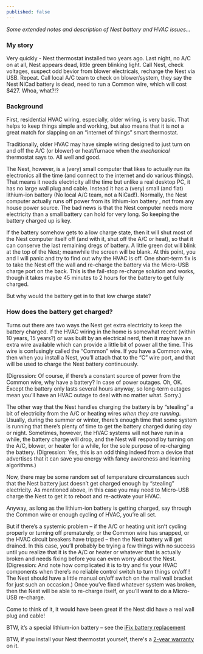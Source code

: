 ```yaml
---
published: false
---
```

_Some extended notes and description of Nest battery  and HVAC issues…_

### My story

Very quickly - Nest thermostat installed two years ago. Last night, no A/C on at all, Nest appears dead, little green blinking light. Call Nest, check voltages, suspect odd bevior from blower electricals, recharge the Nest via USB. Repeat. Call local A/C team to check on blower/system, they say the Nest NiCad battery is dead, need to run a Common wire, which will cost $427. Whoa, what?!?

### Background

First, residential HVAC wiring, especially, older wiring, is very basic. That helps to keep things simple and working, but also means that it is not a great match for slapping on an “internet of things” smart thermostat.
 
Traditionally, older HVAC may have simple wiring designed to just turn on and off the A/C (or blower) or heat/furnace when the *mechanical* thermostat says to.  All well and good.
 
The Nest, however, is a (very) small computer that likes to actually run its electronics all the time (and connect to the internet and do various things). That means it needs electricity all the time but unlike a real desktop PC, it has no large wall plug and cable. Instead it has a (very) small (and flat) lithium-ion battery (No local A/C team, not a NiCad!). Normally, the Nest computer actually runs off power from its lithium-ion battery , not from any house power source. The bad news is that the Nest computer needs more electricity than a small battery can hold for very long. So keeping the battery charged up is key.
 
If the battery somehow gets to a low charge state, then it will shut most of the Nest computer itself off (and with it, shut off the A/C or heat), so that it can conserve the last remaining dregs of battery. A little green dot will blink at the top of the Nest; meanwhile the screen will be blank. At this point, you and I will panic and try to find out why the HVAC is off. One short-term fix is to take the Nest off the wall and re-charge the battery via the Micro-USB charge port on the back. This is the fail-stop re-charge solution and works, though it takes maybe 45 minutes to 2 hours for the battery to get fully charged.
 
But why would the battery get in to that low charge state?

### How does the battery get charged?

Turns out there are two ways the Nest get extra electricity to keep the battery charged. If the HVAC wiring in the home is somewhat recent (within 10 years, 15 years?) or was built by an electrical nerd, then it may have an extra wire available which can provide a little bit of power all the time. This wire is confusingly called the “Common” wire. If you have a Common wire, then when you install a Nest, you’ll attach that to the “C” wire port, and that will be used to charge the Nest battery continuously.
 
(Digression: Of course, if there’s a constant source of power from the Common wire, why have a battery? In case of power outages. Oh, OK. Except the battery only lasts several hours anyway, so long-term outages mean you’ll have an HVAC outage to deal with no matter what. Sorry.)
 
The other way that the Nest handles charging the battery is by “stealing” a bit of electricity from the A/C or heating wires *when they are running*.  Usually, during the summer or winter, there’s enough time that some system is running that there’s plenty of time to get the battery charged during day or night. Sometimes, however, the HVAC systems will not have run in a while, the battery charge will drop, and the Nest will respond by turning on the A/C, blower, or heater for a while, for the sole purpose of re-charging the battery. (Digression: Yes, this is an odd thing indeed from a device that advertises that it can save you energy with fancy awareness and learning algorithms.)
 
Now, there may be some random set of temperature circumstances such that the Nest battery just doesn’t get charged enough by “stealing” electricity. As mentioned above, in this case you may need to Micro-USB charge the Nest to get it to reboot and re-activate your HVAC.
 
Anyway, as long as the lithium-ion battery is getting charged, say through the Common wire or enough cycling of HVAC, you’re all set.
 
But if there’s a systemic problem – if the A/C or heating unit isn’t cycling properly or turning off prematurely, or the Common wire has snapped, or the HVAC circuit breakers have tripped – then the Nest battery will get drained. In this case, you’ll probably be trying a few things with no success until you realize that it is the A/C or heater or whatever that is actually broken and needs fixing before you can even worry about the Nest. (Digression: And note how complicated it is to try and fix your HVAC components when there’s no reliable control switch to turn things on/off !  The Nest should have a little manual on/off switch on the mail wall bracket for just such an occasion.) Once you’ve fixed whatever system was broken, then the Nest will be able to re-charge itself, or you’ll want to do a Micro-USB re-charge.
 
Come to think of it, it would have been great if the Nest did have a real wall plug and cable!
 
BTW, it’s a special lithium-ion battery – see the [iFix battery replacement](https://www.ifixit.com/Guide/Nest+Learning+Thermostat+2nd+Generation+Battery+Replacement/30626)
 
BTW, if you install your Nest thermostat yourself, there's a [2-year warranty](https://nest.com/legal/warranty/thermostat/) on it.

